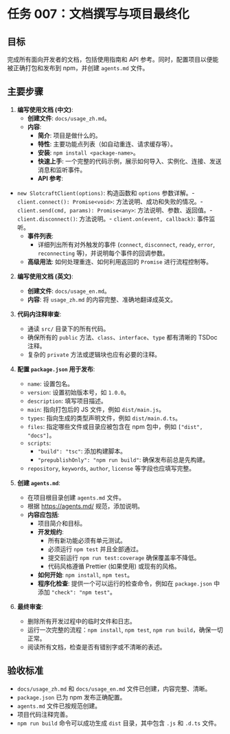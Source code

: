 # 任务 007：文档撰写与项目最终化

## 目标

完成所有面向开发者的文档，包括使用指南和 API 参考。同时，配置项目以便能被正确打包和发布到 npm，并创建 `agents.md` 文件。

## 主要步骤

1.  **编写使用文档 (中文)**:
    - **创建文件**: `docs/usage_zh.md`。
    - **内容**:
      - **简介**: 项目是做什么的。
      - **特性**: 主要功能点列表（如自动重连、请求缓存等）。
      - **安装**: `npm install <package-name>`。
      - **快速上手**: 一个完整的代码示例，展示如何导入、实例化、连接、发送消息和监听事件。
      - **API 参考**:

- `new SlotcraftClient(options)`: 构造函数和 `options` 参数详解。- `client.connect(): Promise<void>`: 方法说明、成功和失败的情况。- `client.send(cmd, params): Promise<any>`: 方法说明、参数、返回值。- `client.disconnect()`: 方法说明。- `client.on(event, callback)`: 事件监听。
  - **事件列表**:
    - 详细列出所有对外触发的事件 (`connect`, `disconnect`, `ready`, `error`, `reconnecting` 等)，并说明每个事件的回调参数。
  - **高级用法**: 如何处理重连、如何利用返回的 `Promise` 进行流程控制等。

2.  **编写使用文档 (英文)**:
    - **创建文件**: `docs/usage_en.md`。
    - **内容**: 将 `usage_zh.md` 的内容完整、准确地翻译成英文。

3.  **代码内注释审查**:
    - 通读 `src/` 目录下的所有代码。
    - 确保所有的 `public` 方法、`class`、`interface`、`type` 都有清晰的 TSDoc 注释。
    - 复杂的 `private` 方法或逻辑块也应有必要的注释。

4.  **配置 `package.json` 用于发布**:
    - `name`: 设置包名。
    - `version`: 设置初始版本号，如 `1.0.0`。
    - `description`: 填写项目描述。
    - `main`: 指向打包后的 JS 文件，例如 `dist/main.js`。
    - `types`: 指向生成的类型声明文件，例如 `dist/main.d.ts`。
    - `files`: 指定哪些文件或目录应被包含在 npm 包中，例如 `["dist", "docs"]`。
    - `scripts`:
      - `"build": "tsc"`: 添加构建脚本。
      - `"prepublishOnly": "npm run build"`: 确保发布前总是先构建。
    - `repository`, `keywords`, `author`, `license` 等字段也应填写完整。

5.  **创建 `agents.md`**:
    - 在项目根目录创建 `agents.md` 文件。
    - 根据 https://agents.md/ 规范，添加说明。
    - **内容应包括**:
      - 项目简介和目标。
      - **开发规约**:
        - 所有新功能必须有单元测试。
        - 必须运行 `npm test` 并且全部通过。
        - 提交前运行 `npm run test:coverage` 确保覆盖率不降低。
        - 代码风格遵循 Prettier (如果使用) 或现有的风格。
      - **如何开始**: `npm install`, `npm test`。
      - **程序化检查**: 提供一个可以运行的检查命令，例如在 `package.json` 中添加 `"check": "npm test"`。

6.  **最终审查**:
    - 删除所有开发过程中的临时文件和日志。
    - 运行一次完整的流程：`npm install`, `npm test`, `npm run build`，确保一切正常。
    - 阅读所有文档，检查是否有错别字或不清晰的表述。

## 验收标准

- `docs/usage_zh.md` 和 `docs/usage_en.md` 文件已创建，内容完整、清晰。
- `package.json` 已为 npm 发布正确配置。
- `agents.md` 文件已按规范创建。
- 项目代码注释完善。
- `npm run build` 命令可以成功生成 `dist` 目录，其中包含 `.js` 和 `.d.ts` 文件。
